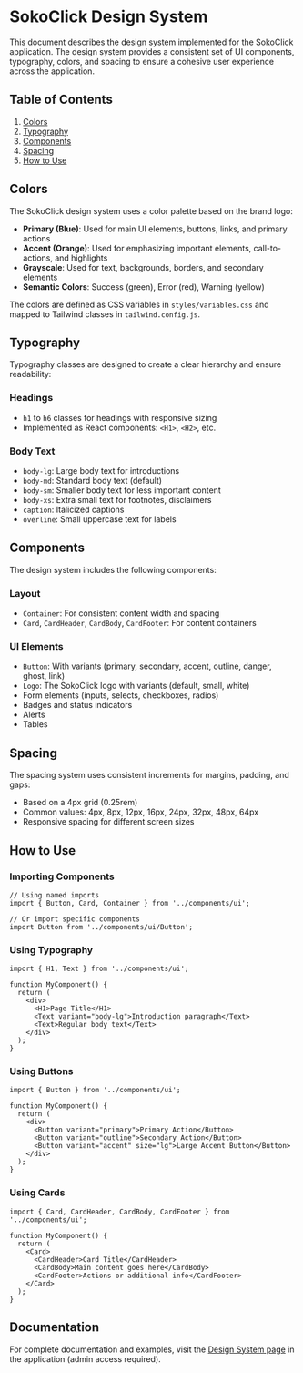 # SokoClick Design System

This document describes the design system implemented for the SokoClick application. The design system provides a consistent set of UI components, typography, colors, and spacing to ensure a cohesive user experience across the application.

## Table of Contents

1. [Colors](#colors)
2. [Typography](#typography)
3. [Components](#components)
4. [Spacing](#spacing)
5. [How to Use](#how-to-use)

## Colors

The SokoClick design system uses a color palette based on the brand logo:

- **Primary (Blue)**: Used for main UI elements, buttons, links, and primary actions
- **Accent (Orange)**: Used for emphasizing important elements, call-to-actions, and highlights
- **Grayscale**: Used for text, backgrounds, borders, and secondary elements
- **Semantic Colors**: Success (green), Error (red), Warning (yellow)

The colors are defined as CSS variables in `styles/variables.css` and mapped to Tailwind classes in `tailwind.config.js`.

## Typography

Typography classes are designed to create a clear hierarchy and ensure readability:

### Headings

- `h1` to `h6` classes for headings with responsive sizing
- Implemented as React components: `<H1>`, `<H2>`, etc.

### Body Text

- `body-lg`: Large body text for introductions
- `body-md`: Standard body text (default)
- `body-sm`: Smaller body text for less important content
- `body-xs`: Extra small text for footnotes, disclaimers
- `caption`: Italicized captions
- `overline`: Small uppercase text for labels

## Components

The design system includes the following components:

### Layout

- `Container`: For consistent content width and spacing
- `Card`, `CardHeader`, `CardBody`, `CardFooter`: For content containers

### UI Elements

- `Button`: With variants (primary, secondary, accent, outline, danger, ghost, link)
- `Logo`: The SokoClick logo with variants (default, small, white)
- Form elements (inputs, selects, checkboxes, radios)
- Badges and status indicators
- Alerts
- Tables

## Spacing

The spacing system uses consistent increments for margins, padding, and gaps:

- Based on a 4px grid (0.25rem)
- Common values: 4px, 8px, 12px, 16px, 24px, 32px, 48px, 64px
- Responsive spacing for different screen sizes

## How to Use

### Importing Components

```tsx
// Using named imports
import { Button, Card, Container } from '../components/ui';

// Or import specific components
import Button from '../components/ui/Button';
```

### Using Typography

```tsx
import { H1, Text } from '../components/ui';

function MyComponent() {
  return (
    <div>
      <H1>Page Title</H1>
      <Text variant="body-lg">Introduction paragraph</Text>
      <Text>Regular body text</Text>
    </div>
  );
}
```

### Using Buttons

```tsx
import { Button } from '../components/ui';

function MyComponent() {
  return (
    <div>
      <Button variant="primary">Primary Action</Button>
      <Button variant="outline">Secondary Action</Button>
      <Button variant="accent" size="lg">Large Accent Button</Button>
    </div>
  );
}
```

### Using Cards

```tsx
import { Card, CardHeader, CardBody, CardFooter } from '../components/ui';

function MyComponent() {
  return (
    <Card>
      <CardHeader>Card Title</CardHeader>
      <CardBody>Main content goes here</CardBody>
      <CardFooter>Actions or additional info</CardFooter>
    </Card>
  );
}
```

## Documentation

For complete documentation and examples, visit the [Design System page](/design-system) in the application (admin access required). 